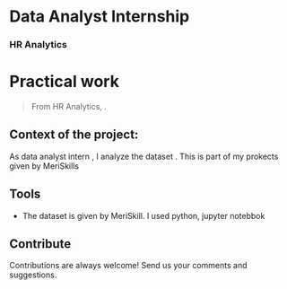 # Data Analyst Internship
### HR Analytics


# Practical work
> From HR Analytics, .

## Context of the project:
As data analyst intern , I analyze the dataset . This is part of my prokects given by MeriSkills

## Tools

- The dataset is given by MeriSkill. I used python, jupyter notebbok

## Contribute

Contributions are always welcome!
Send us your comments and suggestions.
